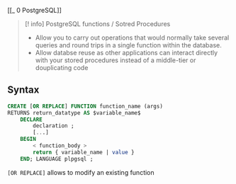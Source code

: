 [[_ 0 PostgreSQL]]

> [! info] PostgreSQL functions / Sotred Procedures
>- Allow you to carry out operations that would normally take several queries and round trips in a single function within the database.
>- Allow databse reuse as other applications can interact directly with your stored procedures instead of a middle-tier or douplicating code


## Syntax
```sql
CREATE [OR REPLACE] FUNCTION function_name (args)
RETURNS return_datatype AS $variable_name$
	DECLARE
		declaration ;
		[...]
	BEGIN
		< function_body >
		return { variable_name | value }
	END; LANGUAGE plpgsql ;
```

`[OR REPLACE]` allows to modify an existing function










